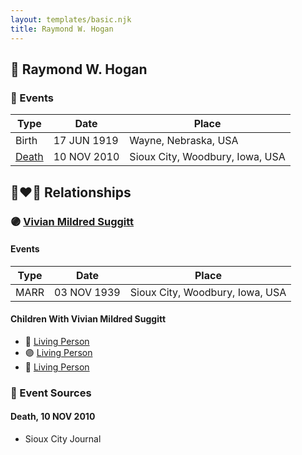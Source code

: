 ```yaml
---
layout: templates/basic.njk
title: Raymond W. Hogan
---
```

## 🔵 Raymond W. Hogan

### 📆 Events

Type | Date | Place
------ | ------ | ------
Birth | 17 JUN 1919 | Wayne, Nebraska, USA
[Death](#event-1) | 10 NOV 2010 | Sioux City, Woodbury, Iowa, USA

## 👩‍❤️‍👨 Relationships

### 🟣 [Vivian Mildred Suggitt](/people/9/90213536)

#### Events

Type | Date | Place
------ | ------ | ------
MARR | 03 NOV 1939 | Sioux City, Woodbury, Iowa, USA
#### Children With Vivian Mildred Suggitt
* 🔵 [Living Person](/people/9/91001980)
* 🟣 [Living Person](/people/8/87259250)
* 🔵 [Living Person](/people/6/61729265)
### 📰 Event Sources

#### <a id="event-1"></a> Death, 10 NOV 2010
* Sioux City Journal